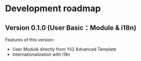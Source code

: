 # Development roadmap

## Version 0.1.0 (User Basic：Module & i18n)

Features of this version:

* User Module directly from Yii2 Advanced Template
* Internationalization with i18n
